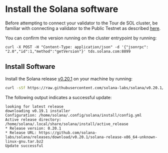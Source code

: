 # Install the Solana software

Before attempting to connect your validator to the Tour de SOL cluster, be familiar with connecting a validator to the Public Testnet as described [here](https://docs.solana.com/book/running-validator).

You can confirm the version running on the cluster entrypoint by running:

```text
curl -X POST -H "Content-Type: application/json" -d '{"jsonrpc": "2.0","id":1,"method":"getVersion"}' tds.solana.com:8899
```

## Install Software

Install the Solana release [v0.20.1](https://github.com/solana-labs/solana/releases/tag/v0.20.1) on your machine by running:

```bash
curl -sSf https://raw.githubusercontent.com/solana-labs/solana/v0.20.1/install/solana-install-init.sh | sh -s - 0.20.1
```

The following output indicates a successful update:

```text
looking for latest release
downloading v0.19.1 installer
Configuration: /home/solana/.config/solana/install/config.yml
Active release directory: /home/solana/.local/share/solana/install/active_release
* Release version: 0.20.1
* Release URL: https://github.com/solana-labs/solana/releases/download/v0.20.1/solana-release-x86_64-unknown-linux-gnu.tar.bz2
Update successful
```

